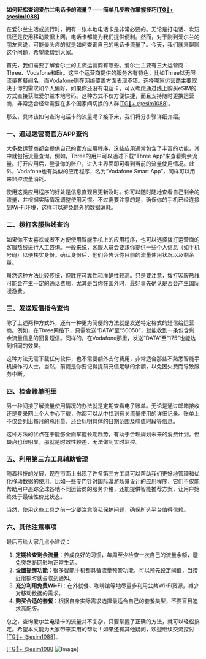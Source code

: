 **如何轻松查询爱尔兰电话卡的流量？——简单几步教你掌握技巧[[TG💪+ @esim1088](https://t.me/s/esim1088)]**

在爱尔兰生活或旅行时，拥有一张本地电话卡是非常必要的。无论是打电话、发短信还是使用移动数据上网，电话卡都能为我们提供便利。然而，对于刚到爱尔兰的朋友来说，可能最头疼的就是如何查询自己的电话卡流量了。今天，我们就来聊聊这个问题，希望能帮到大家。

首先，我们需要了解爱尔兰的主流运营商有哪些。爱尔兰主要有三大运营商：Three、Vodafone和Eir。这三个运营商提供的服务各有特色，比如Three以无限流量套餐闻名，而Vodafone则在网络覆盖方面表现不错。选择哪家运营商主要取决于你的需求和个人偏好。如果你还没有电话卡，可以考虑通过线上购买eSIM的方式直接获取爱尔兰本地号码。这种方式不仅方便快捷，而且支持随时更换运营商，非常适合经常需要在多个国家间切换的人群[[TG💪+ @esim1088](https://t.me/s/esim1088)]。

那么，具体该如何查询电话卡的流量呢？接下来，我们将分步骤详细介绍。

### 一、通过运营商官方APP查询

大多数运营商都会提供自己的官方应用程序，这些应用通常包含了丰富的功能，其中就包括流量查询。例如，Three的用户可以通过下载“Three App”来查看剩余流量。打开应用后，登录你的账户，进入主界面即可看到当前的流量使用情况。此外，Vodafone也有类似的应用程序，名为“Vodafone Smart App”，同样可以用来监控流量消耗。

使用这类应用程序的好处是信息直观且更新及时。你可以随时随地查看自己剩余的流量，并根据实际情况调整使用习惯。不过需要注意的是，确保你的手机已经连接到Wi-Fi环境，这样可以避免额外的数据消耗。

### 二、拨打客服热线查询

如果你不太喜欢或者不方便使用智能手机上的应用程序，也可以选择拨打运营商的客服热线进行人工咨询。一般来说，客服人员会要求你提供一些个人信息（如手机号码）以便核实身份。确认身份后，他们会告诉你目前的流量使用状况以及剩余量。

虽然这种方法比较传统，但胜在可靠性和准确性较高。只是要注意，拨打客服热线可能会产生一定的通话费用，尤其是当你在国外时，最好事先确认是否会产生国际漫游费。

### 三、发送短信指令查询

除了上述两种方式外，还有一种更为简便的方法就是发送特定格式的短信给运营商。例如，在Three网络下，只需发送“DATA”至“50050”，就能收到一条包含剩余流量信息的回复短信。同样的，在Vodafone那里，发送“DATA”至“175”也能达到相同的效果。

这种方法无需下载任何软件，也不需要额外支付费用，非常适合那些不熟悉智能手机操作的人士。当然，前提是你要记得提前充值足够的余额，以免因欠费而导致服务中断。

### 四、检查账单明细

另一种间接了解流量使用情况的办法就是定期查看电子账单。无论是通过邮箱接收还是登录网上个人中心下载，你都可以从中找到有关流量使用的详细记录。账单上不仅会列出每月的总用量，还会标明具体的日期范围及峰值时段等信息。

这种方法的优点在于能够全面掌握长期趋势，有助于合理规划未来的消费计划。但缺点也很明显，那就是时效性较差，无法做到实时监控。

### 五、利用第三方工具辅助管理

随着科技的发展，现在市面上出现了许多第三方工具可以帮助我们更好地管理和优化移动数据的使用。比如一些专门针对国际漫游场景设计的应用程序，它们不仅能帮助用户追踪全球各地不同运营商的服务价格，还能提供智能推荐方案，让用户始终处于最佳性价比状态。

当然，使用这些工具之前一定要注意隐私保护问题，确保所选平台值得信赖。

### 六、其他注意事项

最后再给大家几点小建议：

1. **定期检查剩余流量**：养成良好的习惯，每周至少检查一次自己的流量余额，避免突然断网影响正常生活。
2. **设置提醒功能**：很多智能手机都具备流量预警功能，可以预先设定阈值，当接近限额时就会收到通知。
3. **充分利用免费Wi-Fi**：在外就餐、咖啡馆等地尽量多利用公共Wi-Fi资源，减少对移动数据的需求。
4. **购买合适的套餐**：根据自身实际需求选择最适合自己的套餐类型，不要盲目追求高配版。

总之，查询爱尔兰电话卡的流量并不复杂，只要掌握了正确的方法，就可以轻松搞定。希望本文能为大家带来实用的帮助！如果还有其他疑问，欢迎继续交流探讨[[TG💪+ @esim1088](https://t.me/s/esim1088)]。

[[TG💪+ @esim1088](https://t.me/s/esim1088) ![Image](https://i.postimg.cc/4NQfJmqS/Snipaste-2025-05-13-00-14-12.png)]